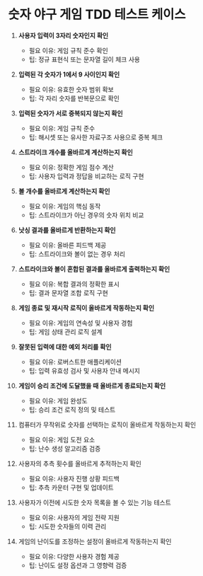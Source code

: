 # 숫자 야구 게임 TDD 테스트 케이스

1. **사용자 입력이 3자리 숫자인지 확인**
    - 필요 이유: 게임 규칙 준수 확인
    - 팁: 정규 표현식 또는 문자열 길이 체크 사용

2. **입력된 각 숫자가 1에서 9 사이인지 확인**
    - 필요 이유: 유효한 숫자 범위 확보
    - 팁: 각 자리 숫자를 반복문으로 확인

3. **입력된 숫자가 서로 중복되지 않는지 확인**
    - 필요 이유: 게임 규칙 준수
    - 팁: 해시셋 또는 유사한 자료구조 사용으로 중복 체크

4. **스트라이크 개수를 올바르게 계산하는지 확인**
    - 필요 이유: 정확한 게임 점수 계산
    - 팁: 사용자 입력과 정답을 비교하는 로직 구현

5. **볼 개수를 올바르게 계산하는지 확인**
    - 필요 이유: 게임의 핵심 동작
    - 팁: 스트라이크가 아닌 경우의 숫자 위치 비교

6. **낫싱 결과를 올바르게 반환하는지 확인**
    - 필요 이유: 올바른 피드백 제공
    - 팁: 스트라이크와 볼이 없는 경우 처리

7. **스트라이크와 볼이 혼합된 결과를 올바르게 출력하는지 확인**
    - 필요 이유: 복합 결과의 정확한 표시
    - 팁: 결과 문자열 조합 로직 구현

8. **게임 종료 및 재시작 로직이 올바르게 작동하는지 확인**
    - 필요 이유: 게임의 연속성 및 사용자 경험
    - 팁: 게임 상태 관리 로직 설계

9. **잘못된 입력에 대한 예외 처리를 확인**
    - 필요 이유: 로버스트한 애플리케이션
    - 팁: 입력 유효성 검사 및 사용자 안내 메시지

10. **게임이 승리 조건에 도달했을 때 올바르게 종료되는지 확인**
    - 필요 이유: 게임 완성도
    - 팁: 승리 조건 로직 정의 및 테스트

11. 컴퓨터가 무작위로 숫자를 선택하는 로직이 올바르게 작동하는지 확인

    - 필요 이유: 게임 도전 요소
    - 팁: 난수 생성 알고리즘 검증

12. 사용자의 추측 횟수를 올바르게 추적하는지 확인

    - 필요 이유: 사용자 진행 상황 피드백
    - 팁: 추측 카운터 구현 및 업데이트

13. 사용자가 이전에 시도한 숫자 목록을 볼 수 있는 기능 테스트

    - 필요 이유: 사용자의 게임 전략 지원
    - 팁: 시도한 숫자들의 이력 관리

14. 게임의 난이도를 조정하는 설정이 올바르게 작동하는지 확인

    - 필요 이유: 다양한 사용자 경험 제공
    - 팁: 난이도 설정 옵션과 그 영향력 검증
